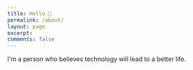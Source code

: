 ```yaml
---
title: Hello 👋
permalink: /about/
layout: page
excerpt: 
comments: false
---
```


I'm a person who believes technology will lead to a better life. 
